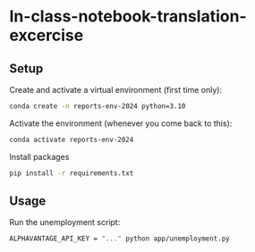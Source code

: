 # In-class-notebook-translation-excercise
## Setup

Create and activate a virtual environment (first time only):

```sh
conda create -n reports-env-2024 python=3.10
```

Activate the environment (whenever you come back to this):

```sh
conda activate reports-env-2024
```

Install packages
```sh
pip install -r requirements.txt
```


## Usage

Run the unemployment script:

```sh
ALPHAVANTAGE_API_KEY = "..." python app/unemployment.py

```